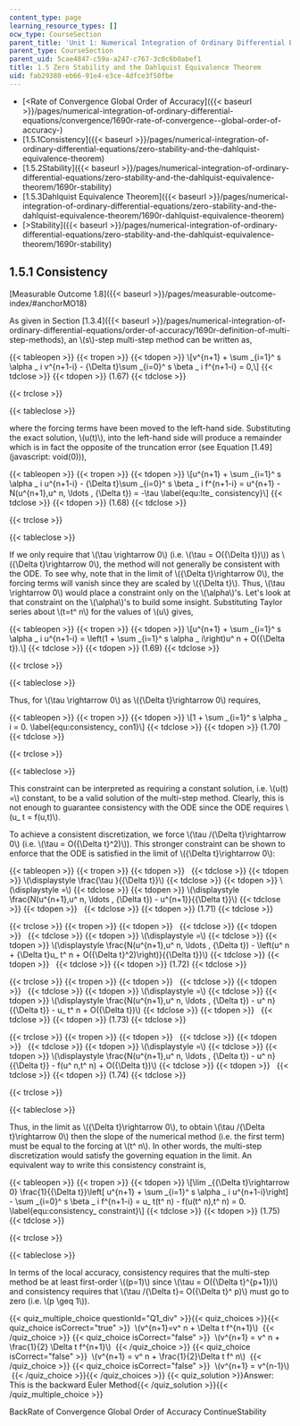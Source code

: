 ```yaml
---
content_type: page
learning_resource_types: []
ocw_type: CourseSection
parent_title: 'Unit 1: Numerical Integration of Ordinary Differential Equations'
parent_type: CourseSection
parent_uid: 5cae4847-c59a-a247-c767-3c0c6b0abef1
title: 1.5 Zero Stability and the Dahlquist Equivalence Theorem
uid: fab29380-eb66-91e4-e3ce-4dfce3f50fbe
---
```


*   [\<Rate of Convergence Global Order of Accuracy]({{< baseurl >}}/pages/numerical-integration-of-ordinary-differential-equations/convergence/1690r-rate-of-convergence--global-order-of-accuracy-)
*   [1.5.1Consistency]({{< baseurl >}}/pages/numerical-integration-of-ordinary-differential-equations/zero-stability-and-the-dahlquist-equivalence-theorem)
*   [1.5.2Stability]({{< baseurl >}}/pages/numerical-integration-of-ordinary-differential-equations/zero-stability-and-the-dahlquist-equivalence-theorem/1690r-stability)
*   [1.5.3Dahlquist Equivalence Theorem]({{< baseurl >}}/pages/numerical-integration-of-ordinary-differential-equations/zero-stability-and-the-dahlquist-equivalence-theorem/1690r-dahlquist-equivalence-theorem)
*   [\>Stability]({{< baseurl >}}/pages/numerical-integration-of-ordinary-differential-equations/zero-stability-and-the-dahlquist-equivalence-theorem/1690r-stability)

1.5.1 Consistency
-----------------

[Measurable Outcome 1.8]({{< baseurl >}}/pages/measurable-outcome-index/#anchorMO18)

As given in Section [1.3.4]({{< baseurl >}}/pages/numerical-integration-of-ordinary-differential-equations/order-of-accuracy/1690r-definition-of-multi-step-methods), an \\(s\\)-step multi-step method can be written as,

{{< tableopen >}}
{{< tropen >}}
{{< tdopen >}}
\\\[v^{n+1} + \\sum \_{i=1}^ s \\alpha \_ i v^{n+1-i} - {\\Delta t}\\sum \_{i=0}^ s \\beta \_ i f^{n+1-i} = 0,\\\]
{{< tdclose >}}
{{< tdopen >}}
(1.67)
{{< tdclose >}}

{{< trclose >}}

{{< tableclose >}}

where the forcing terms have been moved to the left-hand side. Substituting the exact solution, \\(u(t)\\), into the left-hand side will produce a remainder which is in fact the opposite of the truncation error (see Equation [1.49](javascript: void(0))),

{{< tableopen >}}
{{< tropen >}}
{{< tdopen >}}
\\\[u^{n+1} + \\sum \_{i=1}^ s \\alpha \_ i u^{n+1-i} - {\\Delta t}\\sum \_{i=0}^ s \\beta \_ i f^{n+1-i} = u^{n+1} - N(u^{n+1},u^ n, \\ldots , {\\Delta t}) = -\\tau \\label{equ:lte\_ consistency}\\\]
{{< tdclose >}}
{{< tdopen >}}
(1.68)
{{< tdclose >}}

{{< trclose >}}

{{< tableclose >}}

If we only require that \\(\\tau \\rightarrow 0\\) (i.e. \\(\\tau = O({\\Delta t})\\)) as \\({\\Delta t}\\rightarrow 0\\), the method will not generally be consistent with the ODE. To see why, note that in the limit of \\({\\Delta t}\\rightarrow 0\\), the forcing terms will vanish since they are scaled by \\({\\Delta t}\\). Thus, \\(\\tau \\rightarrow 0\\) would place a constraint only on the \\(\\alpha\\)'s. Let's look at that constraint on the \\(\\alpha\\)'s to build some insight. Substituting Taylor series about \\(t=t^ n\\) for the values of \\(u\\) gives,

{{< tableopen >}}
{{< tropen >}}
{{< tdopen >}}
\\\[u^{n+1} + \\sum \_{i=1}^ s \\alpha \_ i u^{n+1-i} = \\left(1 + \\sum \_{i=1}^ s \\alpha \_ i\\right)u^ n + O({\\Delta t}).\\\]
{{< tdclose >}}
{{< tdopen >}}
(1.69)
{{< tdclose >}}

{{< trclose >}}

{{< tableclose >}}

Thus, for \\(\\tau \\rightarrow 0\\) as \\({\\Delta t}\\rightarrow 0\\) requires,

{{< tableopen >}}
{{< tropen >}}
{{< tdopen >}}
\\\[1 + \\sum \_{i=1}^ s \\alpha \_ i = 0. \\label{equ:consistency\_ con1}\\\]
{{< tdclose >}}
{{< tdopen >}}
(1.70)
{{< tdclose >}}

{{< trclose >}}

{{< tableclose >}}

This constraint can be interpreted as requiring a constant solution, i.e. \\(u(t) =\\) constant, to be a valid solution of the multi-step method. Clearly, this is not enough to guarantee consistency with the ODE since the ODE requires \\(u\_ t = f(u,t)\\).

To achieve a consistent discretization, we force \\(\\tau /{\\Delta t}\\rightarrow 0\\) (i.e. \\(\\tau = O({\\Delta t}^2)\\)). This stronger constraint can be shown to enforce that the ODE is satisfied in the limit of \\({\\Delta t}\\rightarrow 0\\):

{{< tableopen >}}
{{< tropen >}}
{{< tdopen >}}
 
{{< tdclose >}}
{{< tdopen >}}
\\(\\displaystyle \\frac{\\tau }{{\\Delta t}}\\)
{{< tdclose >}}
{{< tdopen >}}
\\(\\displaystyle =\\)
{{< tdclose >}}
{{< tdopen >}}
\\(\\displaystyle \\frac{N(u^{n+1},u^ n, \\ldots , {\\Delta t}) - u^{n+1}}{{\\Delta t}}\\)
{{< tdclose >}}
{{< tdopen >}}
 
{{< tdclose >}}
{{< tdopen >}}
(1.71)
{{< tdclose >}}

{{< trclose >}}
{{< tropen >}}
{{< tdopen >}}
 
{{< tdclose >}}
{{< tdopen >}}
 
{{< tdclose >}}
{{< tdopen >}}
\\(\\displaystyle =\\)
{{< tdclose >}}
{{< tdopen >}}
\\(\\displaystyle \\frac{N(u^{n+1},u^ n, \\ldots , {\\Delta t}) - \\left(u^ n + {\\Delta t}u\_ t^ n + O({\\Delta t}^2)\\right)}{{\\Delta t}}\\)
{{< tdclose >}}
{{< tdopen >}}
 
{{< tdclose >}}
{{< tdopen >}}
(1.72)
{{< tdclose >}}

{{< trclose >}}
{{< tropen >}}
{{< tdopen >}}
 
{{< tdclose >}}
{{< tdopen >}}
 
{{< tdclose >}}
{{< tdopen >}}
\\(\\displaystyle =\\)
{{< tdclose >}}
{{< tdopen >}}
\\(\\displaystyle \\frac{N(u^{n+1},u^ n, \\ldots , {\\Delta t}) - u^ n}{{\\Delta t}} - u\_ t^ n + O({\\Delta t})\\)
{{< tdclose >}}
{{< tdopen >}}
 
{{< tdclose >}}
{{< tdopen >}}
(1.73)
{{< tdclose >}}

{{< trclose >}}
{{< tropen >}}
{{< tdopen >}}
 
{{< tdclose >}}
{{< tdopen >}}
 
{{< tdclose >}}
{{< tdopen >}}
\\(\\displaystyle =\\)
{{< tdclose >}}
{{< tdopen >}}
\\(\\displaystyle \\frac{N(u^{n+1},u^ n, \\ldots , {\\Delta t}) - u^ n}{{\\Delta t}} - f(u^ n,t^ n) + O({\\Delta t})\\)
{{< tdclose >}}
{{< tdopen >}}
 
{{< tdclose >}}
{{< tdopen >}}
(1.74)
{{< tdclose >}}

{{< trclose >}}

{{< tableclose >}}

Thus, in the limit as \\({\\Delta t}\\rightarrow 0\\), to obtain \\(\\tau /{\\Delta t}\\rightarrow 0\\) then the slope of the numerical method (i.e. the first term) must be equal to the forcing at \\(t^ n\\). In other words, the multi-step discretization would satisfy the governing equation in the limit. An equivalent way to write this consistency constraint is,

{{< tableopen >}}
{{< tropen >}}
{{< tdopen >}}
\\\[\\lim \_{{\\Delta t}\\rightarrow 0} \\frac{1}{{\\Delta t}}\\left\[ u^{n+1} + \\sum \_{i=1}^ s \\alpha \_ i u^{n+1-i}\\right\] - \\sum \_{i=0}^ s \\beta \_ i f^{n+1-i} = u\_ t(t^ n) - f(u(t^ n),t^ n) = 0. \\label{equ:consistency\_ constraint}\\\]
{{< tdclose >}}
{{< tdopen >}}
(1.75)
{{< tdclose >}}

{{< trclose >}}

{{< tableclose >}}

In terms of the local accuracy, consistency requires that the multi-step method be at least first-order \\((p=1)\\) since \\(\\tau = O({\\Delta t}^{p+1})\\) and consistency requires that \\(\\tau /{\\Delta t}= O({\\Delta t}^ p)\\) must go to zero (i.e. \\(p \\geq 1\\)).

{{< quiz_multiple_choice questionId="Q1_div" >}}{{< quiz_choices >}}{{< quiz_choice isCorrect="true" >}}&nbsp; \\(v^{n+1}=v^ n + \\Delta t f^{n+1}\\) &nbsp;{{< /quiz_choice >}}
{{< quiz_choice isCorrect="false" >}}&nbsp; \\(v^{n+1} = v^ n + \\frac{1}{2} \\Delta t f^{n+1}\\) &nbsp;{{< /quiz_choice >}}
{{< quiz_choice isCorrect="false" >}}&nbsp; \\(v^{n+1} = v^ n + \\frac{1}{2}\\Delta t f^ n\\) &nbsp;{{< /quiz_choice >}}
{{< quiz_choice isCorrect="false" >}}&nbsp; \\(v^{n+1} = v^{n-1}\\) &nbsp;{{< /quiz_choice >}}{{< /quiz_choices >}}
{{< quiz_solution >}}Answer: This is the backward Euler Method{{< /quiz_solution >}}{{< /quiz_multiple_choice >}}

BackRate of Convergence Global Order of Accuracy ContinueStability